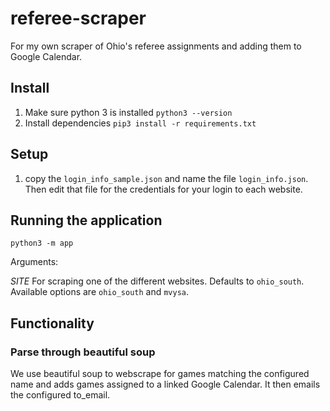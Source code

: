 # referee-scraper

For my own scraper of Ohio's referee assignments and adding them to Google Calendar.

## Install

1. Make sure python 3 is installed
   `python3 --version`
2. Install dependencies
   `pip3 install -r requirements.txt`

## Setup

1. copy the `login_info_sample.json` and name the file `login_info.json`. Then edit that file for the credentials for your login to each website.

## Running the application

`python3 -m app`

Arguments:

_SITE_
For scraping one of the different websites. Defaults to `ohio_south`. Available options are `ohio_south` and `mvysa`.

## Functionality

### Parse through beautiful soup

We use beautiful soup to webscrape for games matching the configured name and adds games assigned to a linked Google Calendar. It then emails the configured to_email.
